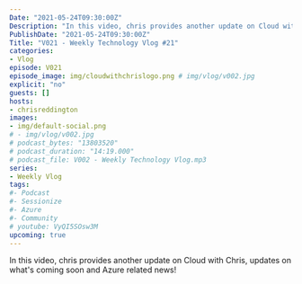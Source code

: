 ```yaml
---
Date: "2021-05-24T09:30:00Z"
Description: "In this video, chris provides another update on Cloud with Chris, updates on what's coming soon and Azure related news!"
PublishDate: "2021-05-24T09:30:00Z"
Title: "V021 - Weekly Technology Vlog #21"
categories:
- Vlog
episode: V021
episode_image: img/cloudwithchrislogo.png # img/vlog/v002.jpg
explicit: "no"
guests: []
hosts:
- chrisreddington
images:
- img/default-social.png
# - img/vlog/v002.jpg
# podcast_bytes: "13803520"
# podcast_duration: "14:19.000"
# podcast_file: V002 - Weekly Technology Vlog.mp3
series:
- Weekly Vlog
tags:
#- Podcast
#- Sessionize
#- Azure
#- Community
# youtube: VyQI5SOsw3M
upcoming: true
---
```

In this video, chris provides another update on Cloud with Chris, updates on what's coming soon and Azure related news!